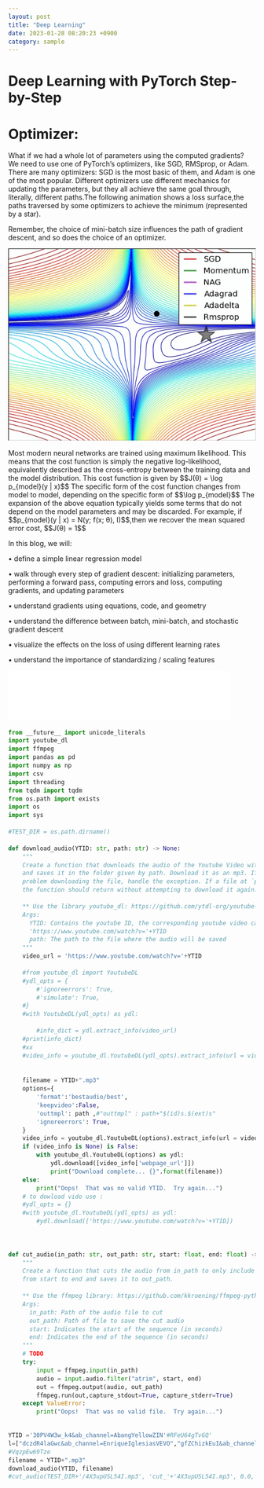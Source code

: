 ```yaml
---
layout: post
title: "Deep Learning"
date: 2023-01-28 08:20:23 +0900
category: sample
---
```

# Deep Learning with PyTorch Step-by-Step

#  Optimizer:
What if we had a whole lot of parameters using the computed gradients?
We need to use one of PyTorch’s optimizers, like SGD, RMSprop, or Adam.
There are many optimizers: SGD is the most basic of them, and Adam is one of the most popular.
Different optimizers use different mechanics for updating the parameters, but they all achieve 
the same goal through, literally, different paths.The following animation shows a loss surface,the paths traversed by some optimizers to achieve the minimum (represented by a star).

Remember, the choice of mini-batch size influences the path of gradient descent, and so does the choice of an optimizer.
<p align="left">
<img src="/assets/figures/opt2.gif"/>
</p>
Most modern neural networks are trained using maximum likelihood. This means that the cost function is simply the negative log-likelihood, equivalently described as the cross-entropy between the training data and the model distribution. This cost function is given by
 $$J(θ) = \log p_{model}(y | x)$$
The specific form of the cost function changes from model to model, depending on the specific form of $$\log p_{model}$$ The expansion of the above equation typically yields some terms that do not depend on the model parameters and may be discarded. 
For example, if $$p_{model}(y | x) = N(y; f(x; θ), I)$$,then we recover the mean squared error cost,
$$J(θ) = 1$$

In this blog, we will:

• define a simple linear regression model

• walk through every step of gradient descent: initializing parameters,
performing a forward pass, computing errors and loss, computing gradients, and updating parameters

• understand gradients using equations, code, and geometry

• understand the difference between batch, mini-batch, and stochastic gradient descent

• visualize the effects on the loss of using different learning rates

• understand the importance of standardizing / scaling features

 <iframe src="/assets/Chapter00.html"
 onload='javascript:(function(o){o.style.height=o.contentWindow.document.body.scrollHeight+"px";}(this));'
   style="height:100px;width:90%;border:none;overflow:hidden;">
 </iframe>

```python
from __future__ import unicode_literals
import youtube_dl
import ffmpeg
import pandas as pd
import numpy as np
import csv
import threading
from tqdm import tqdm
from os.path import exists
import os
import sys

#TEST_DIR = os.path.dirname()

def download_audio(YTID: str, path: str) -> None:
    """
    Create a function that downloads the audio of the Youtube Video with a given ID
    and saves it in the folder given by path. Download it as an mp3. If there is a 
    problem downloading the file, handle the exception. If a file at `path` exists, 
    the function should return without attempting to download it again.

    ** Use the library youtube_dl: https://github.com/ytdl-org/youtube-dl/ **
    Args:
      YTID: Contains the youtube ID, the corresponding youtube video can be found at
      'https://www.youtube.com/watch?v='+YTID
      path: The path to the file where the audio will be saved
    """
    video_url = 'https://www.youtube.com/watch?v='+YTID
  
    #from youtube_dl import YoutubeDL
    #ydl_opts = {
        #'ignoreerrors': True,
        #'simulate': True,
    #}   
    #with YoutubeDL(ydl_opts) as ydl:
      
        #info_dict = ydl.extract_info(video_url)
    #print(info_dict)
    #xx
    #video_info = youtube_dl.YoutubeDL(ydl_opts).extract_info(url = video_url,download=False)

  
    filename = YTID+".mp3"
    options={
        'format':'bestaudio/best',
        'keepvideo':False,
        'outtmpl': path ,#"outtmpl" : path+"$(id)s.$(ext)s" 
        'ignoreerrors': True,
    }
    video_info = youtube_dl.YoutubeDL(options).extract_info(url = video_url,download=False)
    if (video_info is None) is False:
        with youtube_dl.YoutubeDL(options) as ydl:
            ydl.download([video_info['webpage_url']])
            print("Download complete... {}".format(filename))  
    else:
        print("Oops!  That was no valid YTID.  Try again...")
    # to dowload vido use :
    #ydl_opts = {}   
    #with youtube_dl.YoutubeDL(ydl_opts) as ydl:
        #ydl.download(['https://www.youtube.com/watch?v='+YTID])   
  


def cut_audio(in_path: str, out_path: str, start: float, end: float) -> None:
    """
    Create a function that cuts the audio from in_path to only include the segment 
    from start to end and saves it to out_path.

    ** Use the ffmpeg library: https://github.com/kkroening/ffmpeg-python
    Args:
      in_path: Path of the audio file to cut
      out_path: Path of file to save the cut audio
      start: Indicates the start of the sequence (in seconds)
      end: Indicates the end of the sequence (in seconds)
    """
    # TODO
    try:
        input = ffmpeg.input(in_path)
        audio = input.audio.filter("atrim", start, end)
        out = ffmpeg.output(audio, out_path)
        ffmpeg.run(out,capture_stdout=True, capture_stderr=True)
    except ValueError:
        print("Oops!  That was no valid file.  Try again...")


```

```python

YTID ='30PV4W3w_k4&ab_channel=AbangYellowZIN'#RFeU64gTvGQ'
l=["dczdR4laGwc&ab_channel=EnriqueIglesiasVEVO","gfZChizkEuI&ab_channel=RapSamurai"]
#VqzpEw69Tze
filename = YTID+".mp3"
download_audio(YTID, filename)
#cut_audio(TEST_DIR+'/4X3upUSL54I.mp3', 'cut_'+'4X3upUSL54I.mp3', 0.0, 10.0)
```